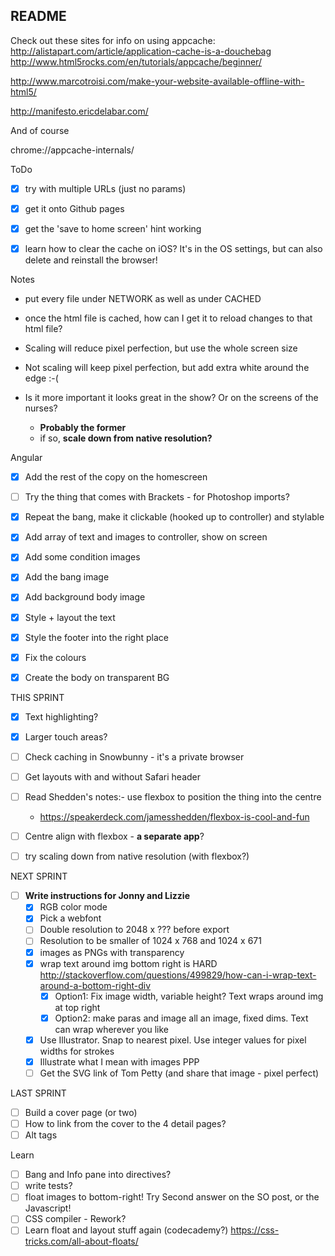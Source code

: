 ## README

Check out these sites for info on using appcache:
http://alistapart.com/article/application-cache-is-a-douchebag
http://www.html5rocks.com/en/tutorials/appcache/beginner/

http://www.marcotroisi.com/make-your-website-available-offline-with-html5/

http://manifesto.ericdelabar.com/

And of course

chrome://appcache-internals/



ToDo

- [X] try with multiple URLs (just no params)
- [X] get it onto Github pages
- [X] get the 'save to home screen' hint working
- [X] learn how to clear the cache on iOS? It's in the OS settings, but can also delete and reinstall the browser!


Notes

- put every file under NETWORK as well as under CACHED
- once the html file is cached, how can I get it to reload changes to that html file?

- Scaling will reduce pixel perfection, but use the whole screen size
- Not scaling will keep pixel perfection, but add extra white around the edge :-(
- Is it more important it looks great in the show? Or on the screens of the nurses?
  - **Probably the former**
  - if so, **scale down from native resolution?**


Angular
- [X] Add the rest of the copy on the homescreen
- [ ] Try the thing that comes with Brackets - for Photoshop imports?

- [X] Repeat the bang, make it clickable (hooked up to controller) and stylable
- [X] Add array of text and images to controller, show on screen

- [X] Add some condition images
- [X] Add the bang image
- [X] Add background body image
- [X] Style + layout the text
- [X] Style the footer into the right place
- [X] Fix the colours
- [X] Create the body on transparent BG

THIS SPRINT
- [X] Text highlighting?
- [X] Larger touch areas?
- [ ] Check caching in Snowbunny - it's a private browser
- [ ] Get layouts with and without Safari header
- [ ] Read Shedden's notes:- use flexbox to position the thing into the centre
  - https://speakerdeck.com/jamesshedden/flexbox-is-cool-and-fun
- [ ] Centre align with flexbox - **a separate app**?
- [ ] try scaling down from native resolution (with flexbox?)


NEXT SPRINT
- [ ] **Write instructions for Jonny and Lizzie**
  - [X] RGB color mode
  - [X] Pick a webfont
  - [ ] Double resolution to 2048 x ??? before export
  - [ ] Resolution to be smaller of 1024 x 768 and 1024 x 671
  - [X] images as PNGs with transparency
  - [X] wrap text around img bottom right is HARD  http://stackoverflow.com/questions/499829/how-can-i-wrap-text-around-a-bottom-right-div
    - [X] Option1: Fix image width, variable height? Text wraps around img at top right
    - [X] Option2: make paras and image all an image, fixed dims. Text can wrap wherever you like
  - [X] Use Illustrator. Snap to nearest pixel. Use integer values for pixel widths for strokes
  - [X] Illustrate what I mean with images PPP
  - [ ] Get the SVG link of Tom Petty (and share that image - pixel perfect)

LAST SPRINT
- [ ] Build a cover page (or two)
- [ ] How to link from the cover to the 4 detail pages?
- [ ] Alt tags

Learn
- [ ] Bang and Info pane into directives?
- [ ] write tests?
- [ ] float images to bottom-right! Try Second answer on the SO post, or the Javascript!
- [ ] CSS compiler - Rework?
- [ ] Learn float and layout stuff again (codecademy?) https://css-tricks.com/all-about-floats/

